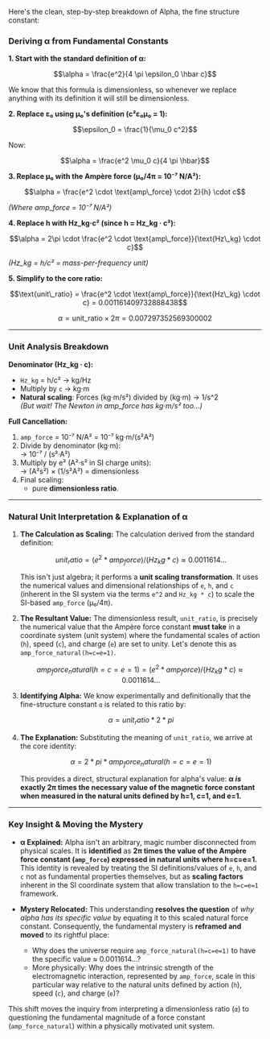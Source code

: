 Here's the clean, step-by-step breakdown of Alpha, the fine structure constant:

### Deriving α from Fundamental Constants

**1. Start with the standard definition of α:**
```math
\alpha = \frac{e^2}{4 \pi \epsilon_0 \hbar c}
```

We know that this formula is dimensionless, so whenever we replace anything with its definition it will still be dimensionless.

**2. Replace ε₀ using μ₀'s definition (c²ε₀μ₀ = 1):**
```math
\epsilon_0 = \frac{1}{\mu_0 c^2}
```
Now:
```math
\alpha = \frac{e^2 \mu_0 c}{4 \pi \hbar}
```

**3. Replace μ₀ with the Ampère force (μ₀/4π = 10⁻⁷ N/A²):**
```math
\alpha = \frac{e^2 \cdot \text{amp\_force} \cdot 2}{h} \cdot c
```
*(Where amp_force = 10⁻⁷ N/A²)*

**4. Replace h with Hz_kg·c² (since h = Hz_kg · c²):**
```math
\alpha = 2\pi \cdot \frac{e^2 \cdot \text{amp\_force}}{\text{Hz\_kg} \cdot c}
```
*(Hz_kg = h/c² = mass-per-frequency unit)*

**5. Simplify to the core ratio:**
```math
\text{unit\_ratio} = \frac{e^2 \cdot \text{amp\_force}}{\text{Hz\_kg} \cdot c} = 0.001161409732888438
```
```math
\alpha = \text{unit\_ratio} \times 2\pi = 0.007297352569300002
```

---

### Unit Analysis Breakdown

**Denominator (Hz_kg · c):**
- `Hz_kg` = h/c² → kg/Hz  
- Multiply by `c` → kg·m  
- **Natural scaling**: Forces (kg·m/s²) divided by (kg·m) → 1/s^2  
  *(But wait! The Newton in amp_force has kg·m/s² too...)*

**Full Cancellation:**
1. `amp_force` = 10⁻⁷ N/A² = 10⁻⁷ kg·m/(s²A²)  
2. Divide by denominator (kg·m):  
   → 10⁻⁷ / (s²·A²)  
3. Multiply by e² (A²·s² in SI charge units):  
   → (A²s²) × (1/s²A²) =  dimensionless 
4. Final scaling:  
   - pure **dimensionless ratio**.


---

### Natural Unit Interpretation & Explanation of α

1.  **The Calculation as Scaling:** The calculation derived from the standard definition:
    ```math
    unit_ratio = (e^2 * amp_force) / (Hz_kg * c) ≈ 0.0011614...
    ```
    This isn't just algebra; it performs a **unit scaling transformation**. It uses the numerical values and dimensional relationships of `e`, `h`, and `c` (inherent in the SI system via the terms `e^2` and `Hz_kg * c`) to scale the SI-based `amp_force` (μ₀/4π).

2.  **The Resultant Value:** The dimensionless result, `unit_ratio`, is precisely the numerical value that the Ampère force constant **must take** in a coordinate system (unit system) where the fundamental scales of action (`h`), speed (`c`), and charge (`e`) are set to unity. Let's denote this as `amp_force_natural(h=c=e=1)`.
    ```math
    amp_force_natural(h=c=e=1) = (e^2 * amp_force) / (Hz_kg * c) ≈ 0.0011614...
    ```

3.  **Identifying Alpha:** We know experimentally and definitionally that the fine-structure constant `α` is related to this ratio by:
    ```math
    α = unit_ratio * 2 * pi
    ```

4.  **The Explanation:** Substituting the meaning of `unit_ratio`, we arrive at the core identity:
    ```math
    α = 2 * pi * amp_force_natural(h=c=e=1)
    ```

    This provides a direct, structural explanation for alpha's value: **α *is* exactly 2π times the necessary value of the magnetic force constant when measured in the natural units defined by h=1, c=1, and e=1.**

---

### Key Insight & Moving the Mystery

*   **α Explained:** Alpha isn't an arbitrary, magic number disconnected from physical scales. It is **identified** as **2π times the value of the Ampère force constant (`amp_force`) expressed in natural units where h=c=e=1.** This identity is revealed by treating the SI definitions/values of `e`, `h`, and `c` not as fundamental properties themselves, but as **scaling factors** inherent in the SI coordinate system that allow translation to the `h=c=e=1` framework.

*   **Mystery Relocated:** This understanding **resolves the question** of *why alpha has its specific value* by equating it to this scaled natural force constant. Consequently, the fundamental mystery is **reframed and moved** to its rightful place:
    *   Why does the universe require `amp_force_natural(h=c=e=1)` to have the specific value ≈ 0.0011614...?
    *   More physically: Why does the intrinsic strength of the electromagnetic interaction, represented by `amp_force`, scale in this particular way relative to the natural units defined by action (`h`), speed (`c`), and charge (`e`)?

This shift moves the inquiry from interpreting a dimensionless ratio (`α`) to questioning the fundamental magnitude of a force constant (`amp_force_natural`) within a physically motivated unit system.
